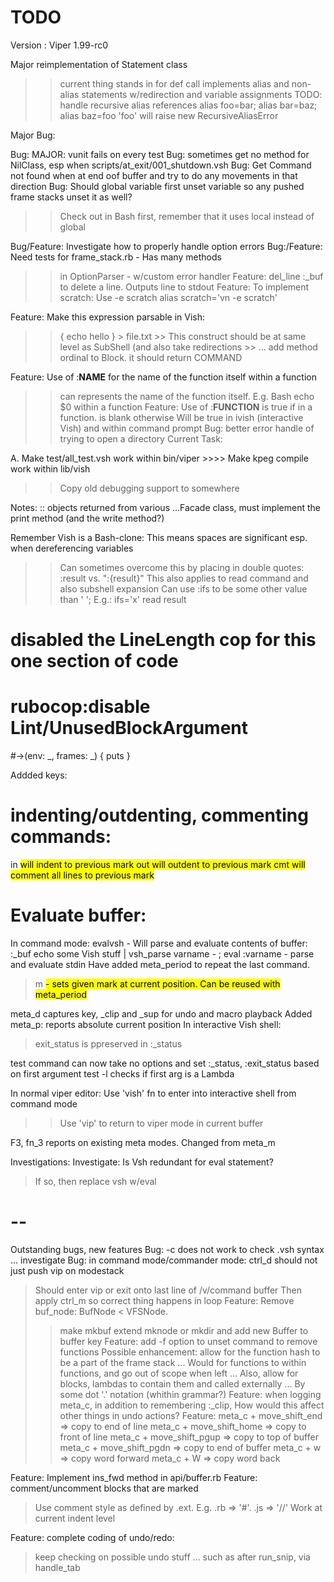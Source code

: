 # TODO

Version : Viper 1.99-rc0

Major reimplementation of Statement class
  >> current thing stands in for def call
  >> implements alias and non-alias statements w/redirection and variable assignments
  >> TODO: handle recursive alias references
  >> alias foo=bar; alias bar=baz; alias baz=foo
  >> 'foo' will raise new RecursiveAliasError


Major Bug:

Bug: MAJOR: vunit fails on every test
Bug: sometimes get no method for NilClass, esp when scripts/at_exit/001_shutdown.vsh
Bug: Get Command not found when at end oof buffer and try to do any movements in that direction
Bug: Should global variable first unset variable so any pushed frame stacks unset it as well?
  >> Check out in Bash first, remember that it uses local instead of global

Bug/Feature: Investigate how to properly handle option errors
Bug:/Feature: Need tests for frame_stack.rb - Has many methods
  >> in OptionParser - w/custom error handler
Feature: del_line :_buf to delete a line. Outputs line to stdout
Feature: To implement scratch: Use -e scratch
alias scratch='vn -e scratch'

 Feature: Make this expression parsable in  Vish:
   >> { echo hello } > file.txt
     >> This construct should be at same level as SubShell (and also take redirections
       >> ... add method ordinal to Block. it should return  COMMAND

Feature: Use of :__NAME__ for the name of the function itself within a function
  >> can represents the name of the function itself. E.g. Bash echo $0 within a function
Feature: Use of :__FUNCTION__ is true if in a function.
  >> is blank otherwise
  >> Will be true in ivish (interactive Vish) and within  command prompt
Bug: better error handle of trying to open a directory
Current Task:

A. Make test/all_test.vsh work within bin/viper
    >>>> Make kpeg compile work within lib/vish
  >> Copy old debugging support to somewhere



Notes:
:: objects returned from various ...Facade  class, must implement the print method (and the write method?)

Remember Vish is a Bash-clone: This means spaces are significant esp. when dereferencing variables
  >> Can sometimes overcome this by placing in double quotes: :result vs. ":{result}"
  >> This also applies to read command and also subshell expansion
  >> Can use :ifs to be some other value than ' '; E.g.: ifs='x' read result
# disabled the LineLength cop for this one section of code
# rubocop:disable Lint/UnusedBlockArgument
#->(env: _, frames: _) { puts }

Addded  keys:
# indenting/outdenting, commenting commands:
in <mark> will indent to previous mark
out <mark> will outdent to previous mark
cmt <mark> will comment all lines to previous mark

# Evaluate buffer:
In command mode: 
evalvsh - Will parse and evaluate contents of buffer: :_buf
echo some Vish stuff | vsh_parse varname - ; eval :varname - parse and evaluate stdin
Have added meta_period to repeat the last command.
> m <mark name> - sets given mark at current position. Can be reused with meta_period


meta_d captures key, _clip and _sup for undo and macro playback
Added meta_p: reports absolute current position
In interactive Vish shell:
  > exit_status is ppreserved in :_status

test command can now take no options and set :_status, :exit_status based on first argument
test -l checks if first arg is a Lambda

In normal viper editor:
Use 'vish' fn to enter into interactive shell from command mode
  >> Use 'vip' to return to viper mode in current buffer


F3, fn_3 reports on existing meta modes. Changed from meta_m

Investigations:
Investigate: Is Vsh redundant for eval statement?
  > If so, then replace vsh w/eval
# --
Outstanding bugs, new features
Bug: -c does not work to check .vsh syntax ... investigate
Bug: in command mode/commander mode: ctrl_d should not just push vip on modestack
  > Should enter vip or exit onto last line of /v/command buffer
  > Then apply ctrl_m so correct thing happens in loop
Feature: Remove buf_node: BufNode < VFSNode.
  >> make mkbuf extend mknode or mkdir and add new Buffer to buffer key
Feature: add -f option to unset command to remove functions
  > Possible enhancement: allow for the function hash to be a part of the frame stack
  > ... Would for functions to within functions, and go out of scope when left
  > ... Also, allow for blocks, lambdas to contain them and called externally
  > ... By some dot '.' notation (whithin grammar?)
Feature: when logging  meta_c, in addition to remembering :_clip, 
  > How would this affect other things in undo actions?
Feature: meta_c +  move_shift_end => copy to end of line
  > meta_c + move_shift_home => copy to front of line
  > meta_c + move_shift_pgup => copy to top of buffer
  > meta_c + move_shift_pgdn => copy to end of buffer
  > meta_c + w => copy word forward
  > meta_c + W => copy word back

Feature: Implement ins_fwd method in api/buffer.rb
Feature: comment/uncomment blocks that are marked
  > Use comment style as defined by .ext. E.g. .rb => '#'. .js => '//'
  > Work at current indent level


Feature: complete coding of undo/redo:
  > keep checking on possible undo stuff ...
  > such as after run_snip, via handle_tab

